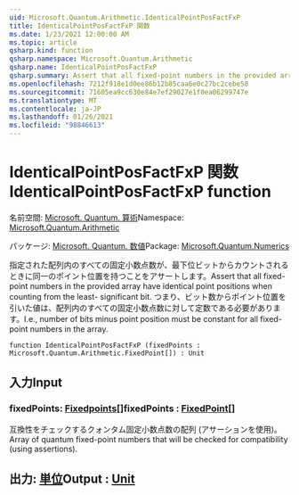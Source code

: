 ```yaml
---
uid: Microsoft.Quantum.Arithmetic.IdenticalPointPosFactFxP
title: IdenticalPointPosFactFxP 関数
ms.date: 1/23/2021 12:00:00 AM
ms.topic: article
qsharp.kind: function
qsharp.namespace: Microsoft.Quantum.Arithmetic
qsharp.name: IdenticalPointPosFactFxP
qsharp.summary: Assert that all fixed-point numbers in the provided array have identical point positions when counting from the least- significant bit. I.e., number of bits minus point position must be constant for all fixed-point numbers in the array.
ms.openlocfilehash: 7212f918e1d0ee86b12b85caa6e0c27bc2cebe58
ms.sourcegitcommit: 71605ea9cc630e84e7ef29027e1f0ea06299747e
ms.translationtype: MT
ms.contentlocale: ja-JP
ms.lasthandoff: 01/26/2021
ms.locfileid: "98846613"
---
```

# <a name="identicalpointposfactfxp-function"></a><span data-ttu-id="b78e3-102">IdenticalPointPosFactFxP 関数</span><span class="sxs-lookup"><span data-stu-id="b78e3-102">IdenticalPointPosFactFxP function</span></span>

<span data-ttu-id="b78e3-103">名前空間: [Microsoft. Quantum. 算術](xref:Microsoft.Quantum.Arithmetic)</span><span class="sxs-lookup"><span data-stu-id="b78e3-103">Namespace: [Microsoft.Quantum.Arithmetic](xref:Microsoft.Quantum.Arithmetic)</span></span>

<span data-ttu-id="b78e3-104">パッケージ: [Microsoft. Quantum. 数値](https://nuget.org/packages/Microsoft.Quantum.Numerics)</span><span class="sxs-lookup"><span data-stu-id="b78e3-104">Package: [Microsoft.Quantum.Numerics](https://nuget.org/packages/Microsoft.Quantum.Numerics)</span></span>


<span data-ttu-id="b78e3-105">指定された配列内のすべての固定小数点数が、最下位ビットからカウントされるときに同一のポイント位置を持つことをアサートします。</span><span class="sxs-lookup"><span data-stu-id="b78e3-105">Assert that all fixed-point numbers in the provided array have identical point positions when counting from the least- significant bit.</span></span> <span data-ttu-id="b78e3-106">つまり、ビット数からポイント位置を引いた値は、配列内のすべての固定小数点数に対して定数である必要があります。</span><span class="sxs-lookup"><span data-stu-id="b78e3-106">I.e., number of bits minus point position must be constant for all fixed-point numbers in the array.</span></span>

```qsharp
function IdenticalPointPosFactFxP (fixedPoints : Microsoft.Quantum.Arithmetic.FixedPoint[]) : Unit
```


## <a name="input"></a><span data-ttu-id="b78e3-107">入力</span><span class="sxs-lookup"><span data-stu-id="b78e3-107">Input</span></span>

### <a name="fixedpoints--fixedpoint"></a><span data-ttu-id="b78e3-108">fixedPoints: [Fixedpoints](xref:Microsoft.Quantum.Arithmetic.FixedPoint)[]</span><span class="sxs-lookup"><span data-stu-id="b78e3-108">fixedPoints : [FixedPoint](xref:Microsoft.Quantum.Arithmetic.FixedPoint)[]</span></span>

<span data-ttu-id="b78e3-109">互換性をチェックするクォンタム固定小数点数の配列 (アサーションを使用)。</span><span class="sxs-lookup"><span data-stu-id="b78e3-109">Array of quantum fixed-point numbers that will be checked for compatibility (using assertions).</span></span>



## <a name="output--unit"></a><span data-ttu-id="b78e3-110">出力: [単位](xref:microsoft.quantum.lang-ref.unit)</span><span class="sxs-lookup"><span data-stu-id="b78e3-110">Output : [Unit](xref:microsoft.quantum.lang-ref.unit)</span></span>

